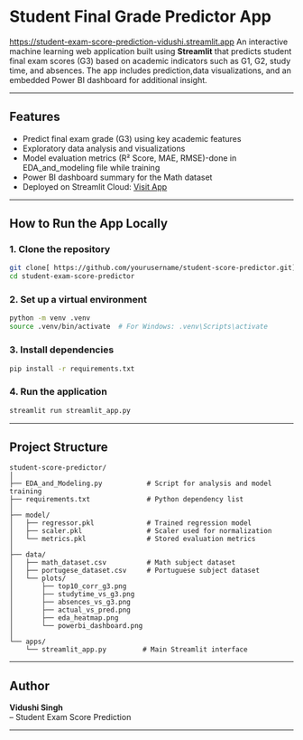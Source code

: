 # Student Final Grade Predictor App

https://student-exam-score-prediction-vidushi.streamlit.app
An interactive machine learning web application built using **Streamlit** that predicts student final exam scores (G3) based on academic indicators such as G1, G2, study time, and absences. The app includes prediction,data visualizations, and an embedded Power BI dashboard for additional insight.

---

## Features

- Predict final exam grade (G3) using key academic features
- Exploratory data analysis and visualizations
- Model evaluation metrics (R² Score, MAE, RMSE)-done in EDA_and_modeling file while training
- Power BI dashboard summary for the Math dataset
- Deployed on Streamlit Cloud: [Visit App](https://student-exam-score-prediction-vidushi.streamlit.app/)

---

## How to Run the App Locally

### 1. Clone the repository

```bash
git clone[ https://github.com/yourusername/student-score-predictor.git](https://github.com/vidushisingh23/Student-Exam-Score-Prediction)
cd student-exam-score-predictor
```

### 2. Set up a virtual environment

```bash
python -m venv .venv
source .venv/bin/activate  # For Windows: .venv\Scripts\activate
```

### 3. Install dependencies

```bash
pip install -r requirements.txt
```

### 4. Run the application

```bash
streamlit run streamlit_app.py
```

---

## Project Structure

```
student-score-predictor/
│
├── EDA_and_Modeling.py           # Script for analysis and model training 
├── requirements.txt              # Python dependency list
│
├── model/
│   ├── regressor.pkl             # Trained regression model
│   ├── scaler.pkl                # Scaler used for normalization
│   └── metrics.pkl               # Stored evaluation metrics
│
├── data/
│   ├── math_dataset.csv          # Math subject dataset
│   ├── portugese_dataset.csv     # Portuguese subject dataset
│   └── plots/
│       ├── top10_corr_g3.png
│       ├── studytime_vs_g3.png
│       ├── absences_vs_g3.png
│       ├── actual_vs_pred.png
│       ├── eda_heatmap.png
│       └── powerbi_dashboard.png
│
└── apps/
    └── streamlit_app.py         # Main Streamlit interface
```



---

## Author

**Vidushi Singh**  
– Student Exam Score Prediction

---
